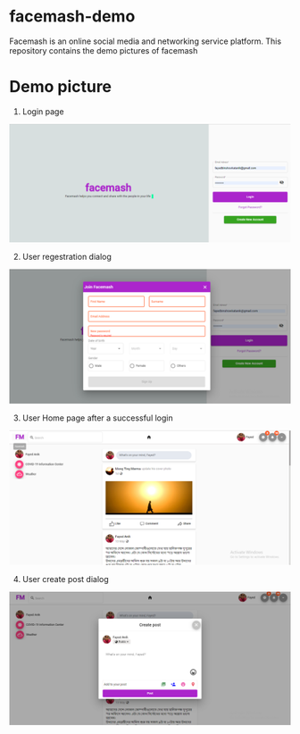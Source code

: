 # facemash-demo
Facemash is an online social media and networking service platform. This repository contains the demo pictures of facemash

# Demo picture

1. Login page 

![](Images/login.PNG)

2. User regestration dialog

![](Images/regestration.PNG)

3. User Home page after a successful login

![](Images/user-home-page-1.PNG)

4. User create post dialog

![](Images/user-create-post.PNG)


